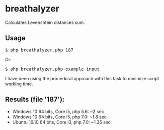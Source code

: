 # breathalyzer
Calculates Levenshtein distances sum.
<h2>Usage</h2>
<pre>
$ php breathalyzer.php 187
</pre>
Or:
<pre>
$ php breathalyzer.php example_input
</pre>

I have been using the procedural approach with this task to minimize script working time.
<h2>Results (file '187'):</h2>
<ul>
<li>Windows 10 64 bits, Core i5, php 5.6: ~2 sec</li>
<li>Windows 10 64 bits, Core i5, php 7.0: ~1.8 sec</li>
<li>Ubuntu 16.10 64 bits, Core i3, php 7.0: ~1.35 sec</li>
</ul>
